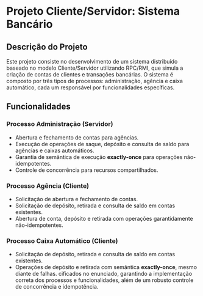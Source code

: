 # Projeto Cliente/Servidor: Sistema Bancário

## Descrição do Projeto

Este projeto consiste no desenvolvimento de um sistema distribuído baseado no modelo Cliente/Servidor utilizando RPC/RMI, que simula a criação de contas de clientes e transações bancárias. O sistema é composto por três tipos de processos: administração, agência e caixa automático, cada um responsável por funcionalidades específicas.

## Funcionalidades

### Processo Administração (Servidor)
- Abertura e fechamento de contas para agências.
- Execução de operações de saque, depósito e consulta de saldo para agências e caixas automáticos.
- Garantia de semântica de execução **exactly-once** para operações não-idempotentes.
- Controle de concorrência para recursos compartilhados.

### Processo Agência (Cliente)
- Solicitação de abertura e fechamento de contas.
- Solicitação de depósito, retirada e consulta de saldo em contas existentes.
- Abertura de conta, depósito e retirada com operações garantidamente não-idempotentes.

### Processo Caixa Automático (Cliente)
- Solicitação de depósito, retirada e consulta de saldo em contas existentes.
- Operações de depósito e retirada com semântica **exactly-once**, mesmo diante de falhas.
cificados no enunciado, garantindo a implementação correta dos processos e funcionalidades, além de um robusto controle de concorrência e idempotência.

